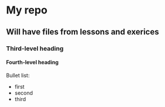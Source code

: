 # My repo
## Will have files from lessons and exerices
### Third-level heading
#### Fourth-level heading

Bullet list:
* first
* second
* third
